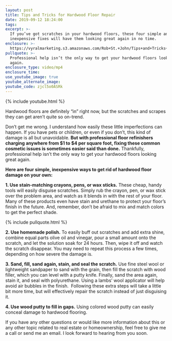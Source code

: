 ```yaml
---
layout: post
title: Tips and Tricks for Hardwood Floor Repair
date: 2019-09-12 18:24:00
tags:
excerpt: >-
  If you’ve got scratches in your hardwood floors, these four simple and
  inexpensive fixes will have them looking great again in no time.
enclosure: >-
  https://vyralmarketing.s3.amazonaws.com/Rob+St.+John/Tips+and+Tricks+for+Hardwood+Floor+Repair.mp4
pullquote: >-
  Professional help isn’t the only way to get your hardwood floors looking great
  again.
enclosure_type: video/mp4
enclosure_time:
use_youtube_image: true
youtube_alternate_image:
youtube_code: zjcl5o0ASRk
---
```


{% include youtube.html %}

Hardwood floors are definitely “in” right now, but the scratches and scrapes they can get aren’t quite so on-trend.&nbsp;

Don’t get me wrong. I understand how easily these little imperfections can happen. If you have pets or children, or even if you don’t, this kind of damage is all but unavoidable. **But with professional floor refinishers charging anywhere from $1 to $4 per square foot, fixing these common cosmetic issues is sometimes easier said than done.** Thankfully, professional help isn’t the only way to get your hardwood floors looking great again.&nbsp;

**Here are four simple, inexpensive ways to get rid of hardwood floor damage on your own:&nbsp;**

**1\. Use stain-matching crayons, pens, or wax sticks.** These cheap, handy tools will easily disguise scratches. Simply rub the crayon, pen, or wax stick over the problem area, and watch as it blends in with the rest of your floor. Many of these products even have stain and urethane to protect your floor’s finish in the future. And, remember, don’t be afraid to mix and match colors to get the perfect shade.&nbsp;

{% include pullquote.html %}

**2\. Use homemade polish.** To easily buff out scratches and add extra shine, combine equal parts olive oil and vinegar, pour a small amount onto the scratch, and let the solution soak for 24 hours. Then, wipe it off and watch the scratch disappear. You may need to repeat this process a few times, depending on how severe the damage is.&nbsp;

**3\. Sand, fill, sand again, stain, and seal the scratch.** Use fine steel wool or lightweight sandpaper to sand with the grain, then fill the scratch with wood filler, which you can level with a putty knife. Finally, sand the area again, stain it, and seal with polyurethane. Using a lambs’ wool applicator will help avoid air bubbles in the finish. &nbsp;Following these extra steps will take a little bit more time, but will effectively repair the scratch instead of just disguising it.

**4\. Use wood putty to fill in gaps.** Using colored wood putty can easily conceal damage to hardwood flooring.&nbsp;

If you have any other questions or would like more information about this or any other topic related to real estate or homeownership, feel free to give me a call or send me an email. I look forward to hearing from you soon.&nbsp;<br>&nbsp;